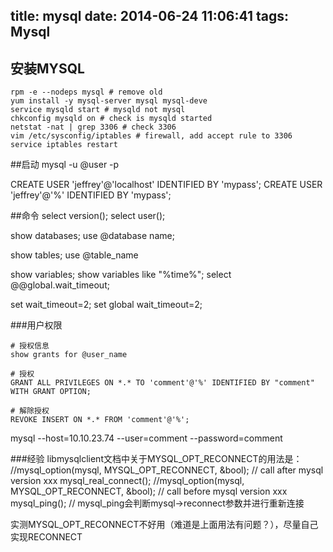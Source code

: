 title: mysql
date: 2014-06-24 11:06:41
tags: Mysql
---

## 安装MYSQL

``` shell
rpm -e --nodeps mysql # remove old
yum install -y mysql-server mysql mysql-deve
service mysqld start # mysqld not mysql
chkconfig mysqld on # check is mysqld started
netstat -nat | grep 3306 # check 3306
vim /etc/sysconfig/iptables # firewall, add accept rule to 3306
service iptables restart
```


##启动
mysql -u @user -p 

CREATE USER 'jeffrey'@'localhost' IDENTIFIED BY 'mypass';
CREATE USER 'jeffrey'@'%' IDENTIFIED BY 'mypass';


##命令
select version();
select user();

show databases;
use @database name;

show tables;
use @table_name

show variables;
show variables like "%time%";
select @@global.wait_timeout;

set wait_timeout=2;
set global wait_timeout=2;



###用户权限

```
# 授权信息
show grants for @user_name

# 授权
GRANT ALL PRIVILEGES ON *.* TO 'comment'@'%' IDENTIFIED BY "comment" WITH GRANT OPTION; 

# 解除授权
REVOKE INSERT ON *.* FROM 'comment'@'%';
```
mysql --host=10.10.23.74 --user=comment --password=comment

###经验
libmysqlclient文档中关于MYSQL_OPT_RECONNECT的用法是：
//mysql_option(mysql, MYSQL_OPT_RECONNECT, &bool); // call after mysql version xxx
mysql_real_connect();
//mysql_option(mysql, MYSQL_OPT_RECONNECT, &bool); // call before mysql version xxx
mysql_ping(); // mysql_ping会判断mysql->reconnect参数并进行重新连接

实测MYSQL_OPT_RECONNECT不好用（难道是上面用法有问题？），尽量自己实现RECONNECT


